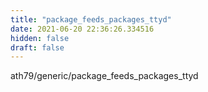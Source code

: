 ```yaml
---
title: "package_feeds_packages_ttyd"
date: 2021-06-20 22:36:26.334516
hidden: false
draft: false
---
```


ath79/generic/package_feeds_packages_ttyd

